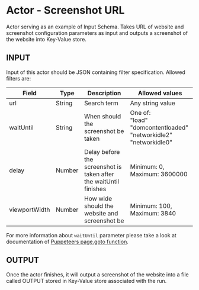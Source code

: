 # Actor - Screenshot URL

Actor serving as an example of Input Schema. Takes URL of website and screenshot configuration parameters as input and outputs a screenshot of the website into Key-Value store.

## INPUT

Input of this actor should be JSON containing filter specification. Allowed filters are:

| Field | Type | Description | Allowed values |
| ----- | ---- | ----------- | -------------- |
| url | String | Search term | Any string value |
| waitUntil | String | When should the screenshot be taken | One of:<br>"load"<br>"domcontentloaded"<br>"networkidle2"<br>"networkidle0" |
| delay | Number | Delay before the screenshot is taken after the waitUntil finishes | Minimum: 0, Maximum: 3600000 |
| viewportWidth | Number | How wide should the website and screenshot be | Minimum: 100, Maximum: 3840 |

For more information about `waitUntil` parameter please take a look at documentation of [Puppeteers page.goto function](https://github.com/GoogleChrome/puppeteer/blob/v1.10.0/docs/api.md#pagegotourl-options).

## OUTPUT

Once the actor finishes, it will output a screenshot of the website into a file called OUTPUT
stored in Key-Value store associated with the run.
